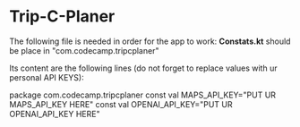 # Trip-C-Planer


The following file is needed in order for the app to work: **Constats.kt**
should be place in "com.codecamp.tripcplaner"

Its content are the following lines (do not forget to replace values with ur personal API KEYS):

package com.codecamp.tripcplaner
const val MAPS_API_KEY="PUT UR MAPS_API_KEY HERE"
const val OPENAI_API_KEY="PUT UR OPENAI_API_KEY HERE"

